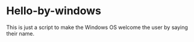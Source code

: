 # Hello-by-windows
This is just a script to make the Windows OS welcome the user by saying their name.
